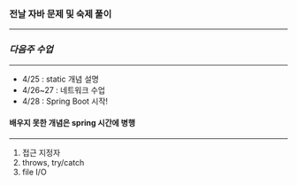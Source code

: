 ### 전날 자바 문제 및 숙제 풀이

---

### **_다음주 수업_**

---

- 4/25 : static 개념 설명
- 4/26~27 : 네트워크 수업
- 4/28 : Spring Boot 시작!

#### 배우지 못한 개념은 spring 시간에 병행

---

1. 접근 지정자
2. throws, try/catch
3. file I/O
